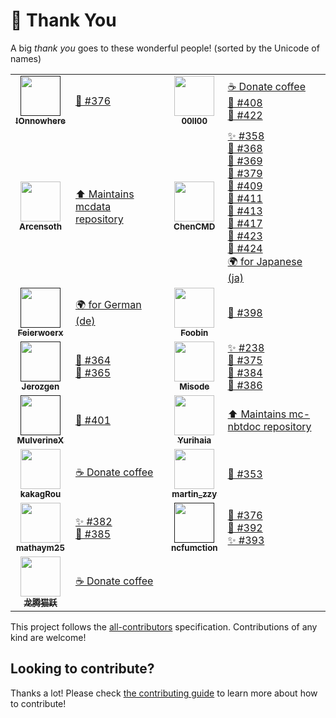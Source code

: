 # 💛 Thank You

A big _thank you_ goes to these wonderful people! (sorted by the Unicode of names)

<!-- ALL-CONTRIBUTORS-LIST:START - Do not remove or modify this section -->
<!-- prettier-ignore-start -->
<!-- markdownlint-disable -->
<table>
  <tr>
    <td align="center"><a href=""><img src="https://cdn.discordapp.com/avatars/136741373003956224/fb81857fc2e65f6579451ddec680d1db.png?size=256" width="64px;" alt=""/><br /><sub><b>឵!Onnowhere</b></sub></a></td><td align="left"><a href="https://github.com/SPGoding/datapack-language-server/issues/376" target="_blank" title="Bug reports">🐛 #376</a></td>
    <td align="center"><a href="https://www.mcbbs.net/home.php?mod=space&uid=1316165"><img src="https://www.mcbbs.net/uc_server/avatar.php?uid=1316165&size=middle" width="64px;" alt=""/><br /><sub><b>00ll00</b></sub></a></td><td align="left"><a href="https://github.com/SPGoding/datapack-language-server/blob/master/CONTRIBUTING.md" target="_blank" title="Financial support">☕ Donate coffee</a><br><a href="https://github.com/SPGoding/datapack-language-server/issues/408" target="_blank" title="Bug reports">🐛 #408</a><br><a href="https://github.com/SPGoding/datapack-language-server/issues/422" target="_blank" title="Bug reports">🐛 #422</a></td>
  </tr>
  <tr>
    <td align="center"><a href="https://github.com/Arcensoth"><img src="https://avatars2.githubusercontent.com/u/1885643?s=460&u=6c40bfd2701329a442810831d3a2cf954c8cf5de&v=4" width="64px;" alt=""/><br /><sub><b>Arcensoth</b></sub></a></td><td align="left"><a href="https://github.com/Arcensoth/mcdata" target="_blank" title="Dependency">⬆️ Maintains mcdata repository</a></td>
    <td align="center"><a href="https://github.com/ChenCMD"><img src="https://avatars2.githubusercontent.com/u/46134240?s=400&u=ca934b86e5189ea9c598a51358571e777e21aa2f&v=4" width="64px;" alt=""/><br /><sub><b>ChenCMD</b></sub></a></td><td align="left"><a href="https://github.com/SPGoding/datapack-language-server/issues/358" target="_blank" title="Ideas, Planning, and Feedback">✨ #358</a><br><a href="https://github.com/SPGoding/datapack-language-server/issues/368" target="_blank" title="Bug reports">🐛 #368</a><br><a href="https://github.com/SPGoding/datapack-language-server/issues/369" target="_blank" title="Bug reports">🐛 #369</a><br><a href="https://github.com/SPGoding/datapack-language-server/issues/379" target="_blank" title="Bug reports">🐛 #379</a><br><a href="https://github.com/SPGoding/datapack-language-server/issues/409" target="_blank" title="Bug reports">🐛 #409</a><br><a href="https://github.com/SPGoding/datapack-language-server/issues/411" target="_blank" title="Bug reports">🐛 #411</a><br><a href="https://github.com/SPGoding/datapack-language-server/issues/413" target="_blank" title="Bug reports">🐛 #413</a><br><a href="https://github.com/SPGoding/datapack-language-server/issues/417" target="_blank" title="Bug reports">🐛 #417</a><br><a href="https://github.com/SPGoding/datapack-language-server/issues/423" target="_blank" title="Bug reports">🐛 #423</a><br><a href="https://github.com/SPGoding/datapack-language-server/issues/424" target="_blank" title="Bug reports">🐛 #424</a><br><a href="https://github.com/SPGoding/datapack-language-server/commits?author=ChenCMD" target="_blank" title="Localization">🌍 for Japanese (ja)</a></td>
  </tr>
  <tr>
    <td align="center"><a href=""><img src="https://camo.githubusercontent.com/e36bd065c49b5d8942f4d7b8788a3a5e8b1b6c90/68747470733a2f2f322e67726176617461722e636f6d2f6176617461722f32626664636334353931663439626231366531303134653966623036653266663f643d68747470732533412532462532466769746875622e6769746875626173736574732e636f6d253246696d6167657325324667726176617461727325324667726176617461722d757365722d3432302e706e6726723d6726733d3634" width="64px;" alt=""/><br /><sub><b>Feierwoerx</b></sub></a></td><td align="left"><a href="https://github.com/SPGoding/datapack-language-server/commits?author=Feierwoerx" target="_blank" title="Localization">🌍 for German (de)</a></td>
    <td align="center"><a href="https://github.com/Foobin"><img src="https://avatars0.githubusercontent.com/u/22305295?s=460&v=4" width="64px;" alt=""/><br /><sub><b>Foobin</b></sub></a></td><td align="left"><a href="https://github.com/SPGoding/datapack-language-server/issues/398" target="_blank" title="Bug reports">🐛 #398</a></td>
  </tr>
  <tr>
    <td align="center"><a href=""><img src="https://cdn.discordapp.com/avatars/165678950628982784/3f1093ec653cd58b363e084ef8d0239e.png?size=256" width="64px;" alt=""/><br /><sub><b>Jerozgen</b></sub></a></td><td align="left"><a href="https://github.com/SPGoding/datapack-language-server/issues/364" target="_blank" title="Bug reports">🐛 #364</a><br><a href="https://github.com/SPGoding/datapack-language-server/issues/365" target="_blank" title="Bug reports">🐛 #365</a></td>
    <td align="center"><a href="https://github.com/Misode"><img src="https://avatars1.githubusercontent.com/u/17352009?s=460&u=2813225036a78ea0c585fa5f9150d448c3a8ff8e&v=4" width="64px;" alt=""/><br /><sub><b>Misode</b></sub></a></td><td align="left"><a href="https://github.com/SPGoding/datapack-language-server/issues/238" target="_blank" title="Ideas, Planning, and Feedback">✨ #238</a><br><a href="https://github.com/SPGoding/datapack-language-server/issues/375" target="_blank" title="Bug reports">🐛 #375</a><br><a href="https://github.com/SPGoding/datapack-language-server/issues/384" target="_blank" title="Bug reports">🐛 #384</a><br><a href="https://github.com/SPGoding/datapack-language-server/issues/386" target="_blank" title="Bug reports">🐛 #386</a></td>
  </tr>
  <tr>
    <td align="center"><a href=""><img src="https://avatars2.githubusercontent.com/u/12068027?v=4" width="64px;" alt=""/><br /><sub><b>MulverineX</b></sub></a></td><td align="left"><a href="https://github.com/SPGoding/datapack-language-server/issues/401" target="_blank" title="Bug reports">🐛 #401</a></td>
    <td align="center"><a href="https://github.com/Yurihaia"><img src="https://avatars3.githubusercontent.com/u/17830663?s=400&u=4959d74e027642f5a207dcd5e112005c5932b844&v=4" width="64px;" alt=""/><br /><sub><b>Yurihaia</b></sub></a></td><td align="left"><a href="https://github.com/Yurihaia/mc-nbtdoc" target="_blank" title="Dependency">⬆️ Maintains mc-nbtdoc repository</a></td>
  </tr>
  <tr>
    <td align="center"><a href="https://www.mcbbs.net/home.php?mod=space&uid=10240"><img src="https://www.mcbbs.net/uc_server/avatar.php?uid=10240&size=middle" width="64px;" alt=""/><br /><sub><b>kakagRou</b></sub></a></td><td align="left"><a href="https://github.com/SPGoding/datapack-language-server/blob/master/CONTRIBUTING.md" target="_blank" title="Financial support">☕ Donate coffee</a></td>
    <td align="center"><a href="https://www.mcbbs.net/home.php?mod=space&uid=1670389"><img src="https://www.mcbbs.net/uc_server/avatar.php?uid=1670389&size=middle" width="64px;" alt=""/><br /><sub><b>martin_zzy</b></sub></a></td><td align="left"><a href="https://github.com/SPGoding/datapack-language-server/issues/353" target="_blank" title="Bug reports">🐛 #353</a></td>
  </tr>
  <tr>
    <td align="center"><a href="https://github.com/mathaym25"><img src="https://avatars2.githubusercontent.com/u/35702771?s=460&u=393d01acff13df6e83beb953bd6f916f514f5141&v=4" width="64px;" alt=""/><br /><sub><b>mathaym25</b></sub></a></td><td align="left"><a href="https://github.com/SPGoding/datapack-language-server/issues/382" target="_blank" title="Ideas, Planning, and Feedback">✨ #382</a><br><a href="https://github.com/SPGoding/datapack-language-server/issues/385" target="_blank" title="Bug reports">🐛 #385</a></td>
    <td align="center"><a href=""><img src="https://cdn.discordapp.com/avatars/416799672674418710/d6b90e26cf0f2be0aeaa321916311db2.png?size=256" width="64px;" alt=""/><br /><sub><b>ncfumction</b></sub></a></td><td align="left"><a href="https://github.com/SPGoding/datapack-language-server/issues/376" target="_blank" title="Bug reports">🐛 #376</a><br><a href="https://github.com/SPGoding/datapack-language-server/issues/392" target="_blank" title="Bug reports">🐛 #392</a><br><a href="https://github.com/SPGoding/datapack-language-server/issues/393" target="_blank" title="Ideas, Planning, and Feedback">✨ #393</a></td>
  </tr>
  <tr>
    <td align="center"><a href="https://afdian.net/@LTCat"><img src="https://pic1.afdiancdn.com/user/df2dfad2960911e89c5252540025c377/avatar/31c78ee63d5dce8ac4848c837fb04204_w160_h160_s35.jpg?imageView2/1/w/240/h/240" width="64px;" alt=""/><br /><sub><b>龙腾猫跃</b></sub></a></td><td align="left"><a href="https://github.com/SPGoding/datapack-language-server/blob/master/CONTRIBUTING.md" target="_blank" title="Financial support">☕ Donate coffee</a></td>
  </tr>
</table>

<!-- markdownlint-enable -->
<!-- prettier-ignore-end -->
<!-- ALL-CONTRIBUTORS-LIST:END -->

This project follows the [all-contributors](https://github.com/all-contributors/all-contributors) specification. Contributions of any kind are welcome!

## Looking to contribute?

Thanks a lot! Please check [the contributing guide](https://github.com/SPGoding/datapack-language-server/blob/master/CONTRIBUTING.md) to learn more about how to contribute!
